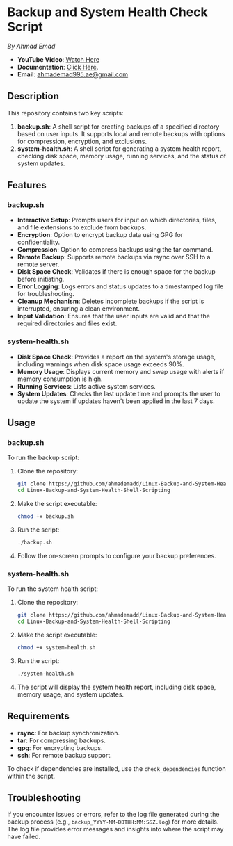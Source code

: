 # Backup and System Health Check Script

_By Ahmad Emad_  
- **YouTube Video**: [Watch Here](https://www.youtube.com/watch?v=EsSXpTnk0D4)  
- **Documentation**: [Click Here](Linux%20Backup%20and%20System%20Health%20Shell%20Scripting%20Report.pdf).
- **Email**: [ahmademad995.ae@gmail.com](mailto:ahmademad995.ae@gmail.com)

## Description

This repository contains two key scripts:

1. **backup.sh**: A shell script for creating backups of a specified directory based on user inputs. It supports local and remote backups with options for compression, encryption, and exclusions.
2. **system-health.sh**: A shell script for generating a system health report, checking disk space, memory usage, running services, and the status of system updates.

## Features

### backup.sh
- **Interactive Setup**: Prompts users for input on which directories, files, and file extensions to exclude from backups.
- **Encryption**: Option to encrypt backup data using GPG for confidentiality.
- **Compression**: Option to compress backups using the tar command.
- **Remote Backup**: Supports remote backups via rsync over SSH to a remote server.
- **Disk Space Check**: Validates if there is enough space for the backup before initiating.
- **Error Logging**: Logs errors and status updates to a timestamped log file for troubleshooting.
- **Cleanup Mechanism**: Deletes incomplete backups if the script is interrupted, ensuring a clean environment.
- **Input Validation**: Ensures that the user inputs are valid and that the required directories and files exist.

### system-health.sh
- **Disk Space Check**: Provides a report on the system's storage usage, including warnings when disk space usage exceeds 90%.
- **Memory Usage**: Displays current memory and swap usage with alerts if memory consumption is high.
- **Running Services**: Lists active system services.
- **System Updates**: Checks the last update time and prompts the user to update the system if updates haven't been applied in the last 7 days.

## Usage

### backup.sh

To run the backup script:

1. Clone the repository:
   ```bash
   git clone https://github.com/ahmademadd/Linux-Backup-and-System-Health-Shell-Scripting.git
   cd Linux-Backup-and-System-Health-Shell-Scripting
   ```

2. Make the script executable:
   ```bash
   chmod +x backup.sh
   ```

3. Run the script:
   ```bash
   ./backup.sh
   ```

4. Follow the on-screen prompts to configure your backup preferences.

### system-health.sh

To run the system health script:

1. Clone the repository:
   ```bash
   git clone https://github.com/ahmademadd/Linux-Backup-and-System-Health-Shell-Scripting.git
   cd Linux-Backup-and-System-Health-Shell-Scripting
   ```

2. Make the script executable:
   ```bash
   chmod +x system-health.sh
   ```

3. Run the script:
   ```bash
   ./system-health.sh
   ```

4. The script will display the system health report, including disk space, memory usage, and system updates.

## Requirements

- **rsync**: For backup synchronization.
- **tar**: For compressing backups.
- **gpg**: For encrypting backups.
- **ssh**: For remote backup support.

To check if dependencies are installed, use the `check_dependencies` function within the script.

## Troubleshooting

If you encounter issues or errors, refer to the log file generated during the backup process (e.g., `backup_YYYY-MM-DDTHH:MM:SSZ.log`) for more details. The log file provides error messages and insights into where the script may have failed.

